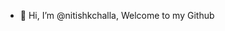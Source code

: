 - 👋 Hi, I’m @nitishkchalla, Welcome to my Github 


<!---
nitishkchalla/nitishkchalla is a ✨ special ✨ repository because its `README.md` (this file) appears on your GitHub profile.
You can click the Preview link to take a look at your changes.
--->

